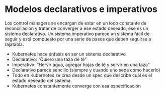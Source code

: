 # Modelos declarativos e imperativos

Los control managers se encargan de estar en un loop constante de reconciliación y tratar de converger a ese estado deseado, ese es un sistema declarativo. Un sistema imperativo parece un sistema fácil de seguir y está compuesto por una serie de pasos que deben seguirse a rajatabla.

- Kubernetes hace énfasis en ser un sistema declarativo
- Declarativo: “Quiero una taza de té”
- Imperativo: “Hervir agua, agregar hojas de té y servir en una taza”
- Declarativo parece sencillo (siempre y cuando uno sepa cómo hacerlo)
- Todo en Kubernetes se crea desde un spec que describe cuál es el estado deseado del sistema
- Kubernetes constantemente converge con esa especificación